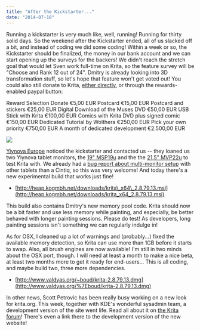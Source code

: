 ```yaml
---
title: "After the Kickstarter..."
date: "2014-07-18"
---
```


Running a kickstarter is very much like, well, running! Running for thirty solid days. So the weekend after the Kickstarter ended, all of us slacked off a bit, and instead of coding we did some coding! Within a week or so, the Kickstarter should be finalized, the money in our bank account and we can start opening up the surveys for the backers! We didn't reach the stretch goal that would let Sven work full-time on Krita, so the feature survey will be "Choose and Rank 12 out of 24". Dmitry is already looking into 3D transformation stuff, so let's hope that feature won't get voted out! You could also still donate to Krita, [either directly](https://krita.org/support-krita), or through the rewards-enabled paypal button:

 Reward Selection Donate €5,00 EUR Postcard €15,00 EUR Postcard and stickers €25,00 EUR Digital Download of the Muses DVD €50,00 EUR USB Stick with Krita €100,00 EUR Comics with Krita DVD plus signed comic €150,00 EUR Dedicated Tutorial by Wolthera €250,00 EUR Pick your own priority €750,00 EUR A month of dedicated development €2.500,00 EUR 

 ![](/images/posts/2014/pixel.gif)

[Yiynova Europe](http://www.yiynova.eu/) noticed the kickstarter and contacted us -- they loaned us two Yiynova tablet monitors, the [19" MSP19u](http://www.yiynova.eu/msp19u.php) and the the [21,5" MVP22u](http://www.yiynova.eu/mvp22u.php) to test Krita with. We already had a [bug report about multi-monitor setup](https://bugs.kde.org/show_bug.cgi?id=337101) with other tablets than a Cintiq, so this was very welcome! And today there's a new experimental build that works just fine!

- [http://heap.kogmbh.net/downloads/krita\_x64\_2.8.79.13.msi](http://heap.kogmbh.net/downloads/krita_x64_2.8.79.13.msi)

This build also contains Dmitry's new memory pool code. Krita should now be a bit faster and use less memory while painting, and especially, be better behaved with longer painting sessions. Please do test! As developers, long painting sessions isn't something we can regularly indulge in!

As for OSX, I cleaned up a lot of warnings and (probably...) fixed the available memory detection, so Krita can use more than 1GB before it starts to swap. Also, all brush engines are now available! I'm still in two minds about the OSX port, though. I will need at least a month to make a nice beta, at least two months more to get it ready for end-users... This is all coding, and maybe build two, three more dependencies.

- [http://www.valdyas.org/~boud/krita-2.8.79.13.dmg](http://www.valdyas.org/%7Eboud/krita-2.8.79.13.dmg)

In other news, Scott Petrovic has been really busy working on a new look for krita.org. This week, together with KDE's wonderful sysadmin team, a development version of the site went life. Read all about it on [the Krita forum](https://forum.kde.org/viewtopic.php?f=139&t=121313&start=30#p315077)! There's even a link there to the development version of the new website!
